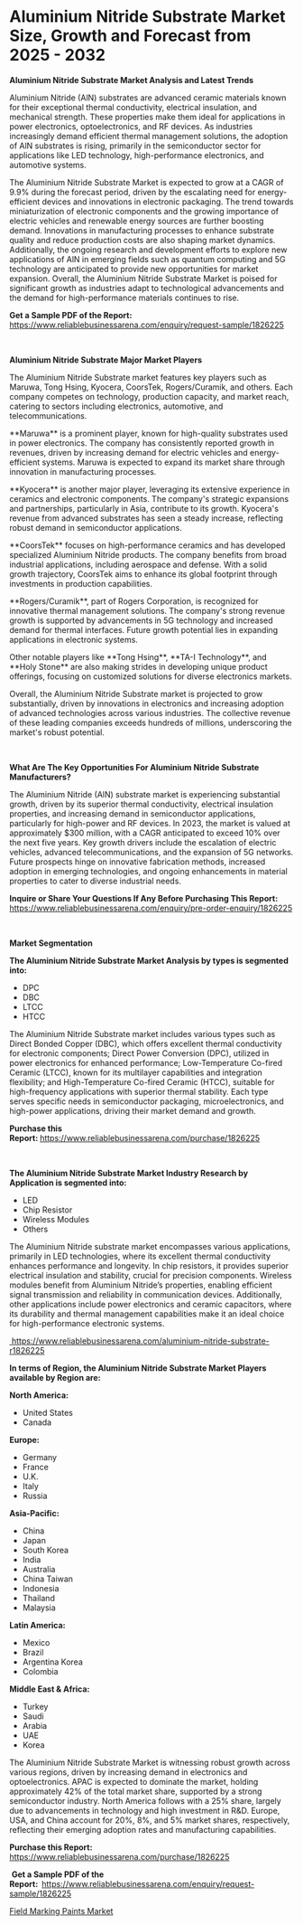 <p><h1>Aluminium Nitride Substrate Market Size, Growth and Forecast from 2025 - 2032</h1></p><p><strong>Aluminium Nitride Substrate Market Analysis and Latest Trends</strong></p>
<p><p>Aluminium Nitride (AlN) substrates are advanced ceramic materials known for their exceptional thermal conductivity, electrical insulation, and mechanical strength. These properties make them ideal for applications in power electronics, optoelectronics, and RF devices. As industries increasingly demand efficient thermal management solutions, the adoption of AlN substrates is rising, primarily in the semiconductor sector for applications like LED technology, high-performance electronics, and automotive systems.</p><p>The Aluminium Nitride Substrate Market is expected to grow at a CAGR of 9.9% during the forecast period, driven by the escalating need for energy-efficient devices and innovations in electronic packaging. The trend towards miniaturization of electronic components and the growing importance of electric vehicles and renewable energy sources are further boosting demand. Innovations in manufacturing processes to enhance substrate quality and reduce production costs are also shaping market dynamics. Additionally, the ongoing research and development efforts to explore new applications of AlN in emerging fields such as quantum computing and 5G technology are anticipated to provide new opportunities for market expansion. Overall, the Aluminium Nitride Substrate Market is poised for significant growth as industries adapt to technological advancements and the demand for high-performance materials continues to rise.</p></p>
<p><strong>Get a Sample PDF of the Report:&nbsp;</strong> <a href="https://www.reliablebusinessarena.com/enquiry/request-sample/1826225?utm_campaign=2146&utm_medium=2&utm_source=Github&utm_content=ia&utm_term=01042025&utm_id=aluminium-nitride-substrate">https://www.reliablebusinessarena.com/enquiry/request-sample/1826225</a></p>
<p>&nbsp;</p>
<p><strong>Aluminium Nitride Substrate Major Market Players</strong></p>
<p><p>The Aluminium Nitride Substrate market features key players such as Maruwa, Tong Hsing, Kyocera, CoorsTek, Rogers/Curamik, and others. Each company competes on technology, production capacity, and market reach, catering to sectors including electronics, automotive, and telecommunications.</p><p>**Maruwa** is a prominent player, known for high-quality substrates used in power electronics. The company has consistently reported growth in revenues, driven by increasing demand for electric vehicles and energy-efficient systems. Maruwa is expected to expand its market share through innovation in manufacturing processes.</p><p>**Kyocera** is another major player, leveraging its extensive experience in ceramics and electronic components. The company's strategic expansions and partnerships, particularly in Asia, contribute to its growth. Kyocera's revenue from advanced substrates has seen a steady increase, reflecting robust demand in semiconductor applications.</p><p>**CoorsTek** focuses on high-performance ceramics and has developed specialized Aluminium Nitride products. The company benefits from broad industrial applications, including aerospace and defense. With a solid growth trajectory, CoorsTek aims to enhance its global footprint through investments in production capabilities.</p><p>**Rogers/Curamik**, part of Rogers Corporation, is recognized for innovative thermal management solutions. The company's strong revenue growth is supported by advancements in 5G technology and increased demand for thermal interfaces. Future growth potential lies in expanding applications in electronic systems.</p><p>Other notable players like **Tong Hsing**, **TA-I Technology**, and **Holy Stone** are also making strides in developing unique product offerings, focusing on customized solutions for diverse electronics markets.</p><p>Overall, the Aluminium Nitride Substrate market is projected to grow substantially, driven by innovations in electronics and increasing adoption of advanced technologies across various industries. The collective revenue of these leading companies exceeds hundreds of millions, underscoring the market's robust potential.</p></p>
<p>&nbsp;</p>
<p><strong>What Are The Key Opportunities For Aluminium Nitride Substrate Manufacturers?</strong></p>
<p><p>The Aluminium Nitride (AlN) substrate market is experiencing substantial growth, driven by its superior thermal conductivity, electrical insulation properties, and increasing demand in semiconductor applications, particularly for high-power and RF devices. In 2023, the market is valued at approximately $300 million, with a CAGR anticipated to exceed 10% over the next five years. Key growth drivers include the escalation of electric vehicles, advanced telecommunications, and the expansion of 5G networks. Future prospects hinge on innovative fabrication methods, increased adoption in emerging technologies, and ongoing enhancements in material properties to cater to diverse industrial needs.</p></p>
<p><strong>Inquire or Share Your Questions If Any Before Purchasing This Report:</strong> <a href="https://www.reliablebusinessarena.com/enquiry/pre-order-enquiry/1826225?utm_campaign=2146&utm_medium=2&utm_source=Github&utm_content=ia&utm_term=01042025&utm_id=aluminium-nitride-substrate">https://www.reliablebusinessarena.com/enquiry/pre-order-enquiry/1826225</a></p>
<p>&nbsp;</p>
<p><strong>Market Segmentation</strong></p>
<p><strong>The Aluminium Nitride Substrate Market Analysis by types is segmented into:</strong></p>
<p><ul><li>DPC</li><li>DBC</li><li>LTCC</li><li>HTCC</li></ul></p>
<p><p>The Aluminium Nitride Substrate market includes various types such as Direct Bonded Copper (DBC), which offers excellent thermal conductivity for electronic components; Direct Power Conversion (DPC), utilized in power electronics for enhanced performance; Low-Temperature Co-fired Ceramic (LTCC), known for its multilayer capabilities and integration flexibility; and High-Temperature Co-fired Ceramic (HTCC), suitable for high-frequency applications with superior thermal stability. Each type serves specific needs in semiconductor packaging, microelectronics, and high-power applications, driving their market demand and growth.</p></p>
<p><strong>Purchase this Report:&nbsp;</strong><a href="https://www.reliablebusinessarena.com/purchase/1826225?utm_campaign=2146&utm_medium=2&utm_source=Github&utm_content=ia&utm_term=01042025&utm_id=aluminium-nitride-substrate">https://www.reliablebusinessarena.com/purchase/1826225</a></p>
<p>&nbsp;</p>
<p><strong>The Aluminium Nitride Substrate Market Industry Research by Application is segmented into:</strong></p>
<p><ul><li>LED</li><li>Chip Resistor</li><li>Wireless Modules</li><li>Others</li></ul></p>
<p><p>The Aluminium Nitride substrate market encompasses various applications, primarily in LED technologies, where its excellent thermal conductivity enhances performance and longevity. In chip resistors, it provides superior electrical insulation and stability, crucial for precision components. Wireless modules benefit from Aluminium Nitride’s properties, enabling efficient signal transmission and reliability in communication devices. Additionally, other applications include power electronics and ceramic capacitors, where its durability and thermal management capabilities make it an ideal choice for high-performance electronic systems.</p></p>
<p><a href="https://www.reliablebusinessarena.com/aluminium-nitride-substrate-r1826225?utm_campaign=2146&utm_medium=2&utm_source=Github&utm_content=ia&utm_term=01042025&utm_id=aluminium-nitride-substrate">&nbsp;https://www.reliablebusinessarena.com/aluminium-nitride-substrate-r1826225</a></p>
<p><strong>In terms of Region, the Aluminium Nitride Substrate Market Players available by Region are:</strong></p>
<p>
    <p> <strong> North America: </strong>
        <ul>
            <li>United States</li>
            <li>Canada</li>
        </ul>
        </p> 
    <p> <strong> Europe: </strong>
        <ul>
            <li>Germany</li>
            <li>France</li>
            <li>U.K.</li>
            <li>Italy</li>
            <li>Russia</li>
        </ul>
        </p> 
    <p> <strong> Asia-Pacific: </strong>
        <ul>
            <li>China</li>
            <li>Japan</li>
            <li>South Korea</li>
            <li>India</li>
            <li>Australia</li>
            <li>China Taiwan</li>
            <li>Indonesia</li>
            <li>Thailand</li>
            <li>Malaysia</li>
        </ul>
        </p> 
    <p> <strong> Latin America: </strong>
        <ul>
            <li>Mexico</li>
            <li>Brazil</li>
            <li>Argentina Korea</li>
            <li>Colombia</li>
        </ul>
        </p> 
    <p> <strong> Middle East & Africa: </strong>
        <ul>
            <li>Turkey</li>
            <li>Saudi</li>
            <li>Arabia</li>
            <li>UAE</li>
            <li>Korea</li>
        </ul>
    </p>
    </p>
<p><p>The Aluminium Nitride Substrate Market is witnessing robust growth across various regions, driven by increasing demand in electronics and optoelectronics. APAC is expected to dominate the market, holding approximately 42% of the total market share, supported by a strong semiconductor industry. North America follows with a 25% share, largely due to advancements in technology and high investment in R&D. Europe, USA, and China account for 20%, 8%, and 5% market shares, respectively, reflecting their emerging adoption rates and manufacturing capabilities.</p></p>
<p><strong>Purchase this Report: </strong><a href="https://www.reliablebusinessarena.com/purchase/1826225?utm_campaign=2146&utm_medium=2&utm_source=Github&utm_content=ia&utm_term=01042025&utm_id=aluminium-nitride-substrate">https://www.reliablebusinessarena.com/purchase/1826225</a></p>
<p>&nbsp;<strong>Get a Sample PDF of the Report:&nbsp;&nbsp;</strong><a href="https://www.reliablebusinessarena.com/enquiry/request-sample/1826225?utm_campaign=2146&utm_medium=2&utm_source=Github&utm_content=ia&utm_term=01042025&utm_id=aluminium-nitride-substrate">https://www.reliablebusinessarena.com/enquiry/request-sample/1826225</a></p>
<p><strong></strong></p>
<p><p><a href="https://github.com/wileonie19657/Market-Research-Report-List-1/blob/main/field-marking-paints-market.md?utm_campaign=2146&utm_medium=2&utm_source=Github&utm_content=ia&utm_term=01042025&utm_id=aluminium-nitride-substrate">Field Marking Paints Market</a></p></p>